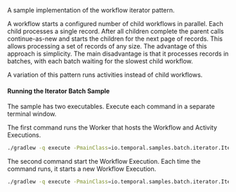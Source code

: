 A sample implementation of the workflow iterator pattern.

A workflow starts a configured number of child workflows in parallel. Each child processes a single record. After all
children complete the parent calls continue-as-new and starts the children for the next page of records. This allows
processing a set of records of any size. The advantage of this approach is simplicity. The main disadvantage is that it
processes records in batches, with each batch waiting for the slowest child workflow.

A variation of this pattern runs activities instead of child workflows.

#### Running the Iterator Batch Sample

The sample has two executables. Execute each command in a separate terminal window.

The first command runs the Worker that hosts the Workflow and Activity Executions.

```bash
./gradlew -q execute -PmainClass=io.temporal.samples.batch.iterator.IteratorBatchWorkflowWorker
```

The second command start the Workflow Execution. Each time the command runs, it starts a new Workflow Execution.

```bash
./gradlew -q execute -PmainClass=io.temporal.samples.batch.iterator.IteratorBatchStarter
```
